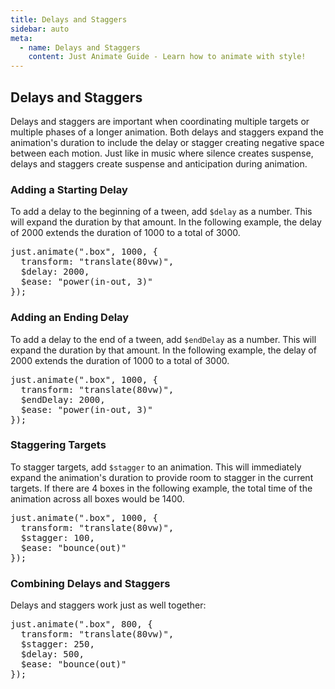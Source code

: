 ```yaml
---
title: Delays and Staggers
sidebar: auto
meta:
  - name: Delays and Staggers
    content: Just Animate Guide - Learn how to animate with style!
---
```


## Delays and Staggers
Delays and staggers are important when coordinating multiple targets or multiple phases of a longer animation. Both delays and staggers expand the animation's duration to include the delay or stagger creating negative space between each motion. Just like in music where silence creates suspense, delays and staggers create suspense and anticipation during animation.


### Adding a Starting Delay
To add a delay to the beginning of a tween, add `$delay` as a number. This will expand the duration by that amount. In the following example, the delay of 2000 extends the duration of 1000 to a total of 3000.

<Example mode="left-to-right" :height="220">
<pre data-lang="js">
just.animate(".box", 1000, {
  transform: "translate(80vw)",
  $delay: 2000,
  $ease: "power(in-out, 3)"
});
</pre>
</Example>


### Adding an Ending Delay
To add a delay to the end of a tween, add `$endDelay` as a number. This will expand the duration by that amount. In the following example, the delay of 2000 extends the duration of 1000 to a total of 3000.

<Example mode="left-to-right" :height="220">
<pre data-lang="js">
just.animate(".box", 1000, {
  transform: "translate(80vw)",
  $endDelay: 2000,
  $ease: "power(in-out, 3)"
});
</pre>
</Example>


### Staggering Targets
To stagger targets, add `$stagger` to an animation. This will immediately expand the animation's duration to provide room to stagger in the current targets. If there are 4 boxes in the following example, the total time of the animation across all boxes would be 1400.

<Example mode="three-boxes" :height="280">
<pre data-lang="js">
just.animate(".box", 1000, {
  transform: "translate(80vw)",
  $stagger: 100,
  $ease: "bounce(out)"
});
</pre>
</Example>
 

 ### Combining Delays and Staggers
Delays and staggers work just as well together:

<Example mode="three-boxes" :height="280">
<pre data-lang="js">
just.animate(".box", 800, {
  transform: "translate(80vw)",
  $stagger: 250,
  $delay: 500,
  $ease: "bounce(out)"
});
</pre>
</Example>
 